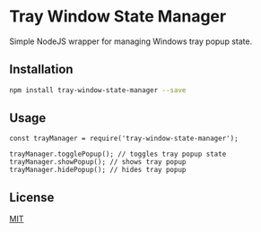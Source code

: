 # Tray Window State Manager

Simple NodeJS wrapper for managing Windows tray popup state.

## Installation

```bash
npm install tray-window-state-manager --save
```

## Usage

```es6
const trayManager = require('tray-window-state-manager');

trayManager.togglePopup(); // toggles tray popup state
trayManager.showPopup(); // shows tray popup
trayManager.hidePopup(); // hides tray popup
```

## License
[MIT](https://choosealicense.com/licenses/mit/)
